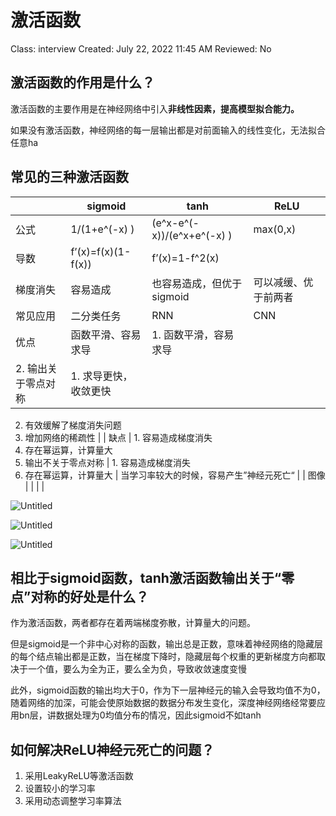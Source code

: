 # 激活函数

Class: interview
Created: July 22, 2022 11:45 AM
Reviewed: No

## 激活函数的作用是什么？

激活函数的主要作用是在神经网络中引入**非线性因素，提高模型拟合能力。**

如果没有激活函数，神经网络的每一层输出都是对前面输入的线性变化，无法拟合任意ha

## 常见的三种激活函数

|  | sigmoid | tanh | ReLU |
| --- | --- | --- | --- |
| 公式 | 1/(1+e^(-x) ) | (e^x-e^(-x))/(e^x+e^(-x) ) | max(0,x) |
| 导数 | f’(x)=f(x)(1-f(x)) | f’(x)=1-f^2(x) |  |
| 梯度消失 | 容易造成 | 也容易造成，但优于sigmoid | 可以减缓、优于前两者 |
| 常见应用 | 二分类任务 | RNN | CNN |
| 优点 | 函数平滑、容易求导 | 1. 函数平滑，容易求导
2. 输出关于零点对称 | 1. 求导更快，收敛更快
2. 有效缓解了梯度消失问题
3. 增加网络的稀疏性 |
| 缺点 | 1. 容易造成梯度消失
2. 存在幂运算，计算量大
3. 输出不关于零点对称 | 1. 容易造成梯度消失
2. 存在幂运算，计算量大 | 当学习率较大的时候，容易产生”神经元死亡“ |
| 图像 |  |  |  |

![Untitled](%E6%BF%80%E6%B4%BB%E5%87%BD%E6%95%B0%2017c018d7a7ed4860a9e4cff444aeba77/Untitled.png)

![Untitled](%E6%BF%80%E6%B4%BB%E5%87%BD%E6%95%B0%2017c018d7a7ed4860a9e4cff444aeba77/Untitled%201.png)

![Untitled](%E6%BF%80%E6%B4%BB%E5%87%BD%E6%95%B0%2017c018d7a7ed4860a9e4cff444aeba77/Untitled%202.png)

## ****相比于sigmoid函数，tanh激活函数输出关于“零点”对称的好处是什么？****

作为激活函数，两者都存在着两端梯度弥散，计算量大的问题。

但是sigmoid是一个非中心对称的函数，输出总是正数，意味着神经网络的隐藏层的每个结点输出都是正数，当在梯度下降时，隐藏层每个权重的更新梯度方向都取决于一个值，要么为全为正，要么全为负，导致收敛速度变慢

此外，sigmoid函数的输出均大于0，作为下一层神经元的输入会导致均值不为0，随着网络的加深，可能会使原始数据的数据分布发生变化，深度神经网络经常要应用bn层，讲数据处理为0均值分布的情况，因此sigmoid不如tanh

## 如何解决ReLU神经元死亡的问题？

1. 采用LeakyReLU等激活函数
2. 设置较小的学习率
3. 采用动态调整学习率算法